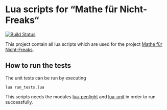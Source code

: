 # Lua scripts for “Mathe für Nicht-Freaks“

[![Build Status](https://travis-ci.org/kulla/mfnf-lua-scripts.png?branch=master)](https://travis-ci.org/kulla/mfnf-lua-scripts/)

This project contain all lua scripts which are used for the project [Mathe für Nicht-Freaks](https://de.wikibooks.org/wiki/Mathe_f%C3%BCr_Nicht-Freaks).

## How to run the tests

The unit tests can be run by executing

    lua run_tests.lua

This scripts needs the modules [lua-penlight](https://github.com/stevedonovan/Penlight) and [lua-unit](https://github.com/bluebird75/luaunit) in order to run successfully.
